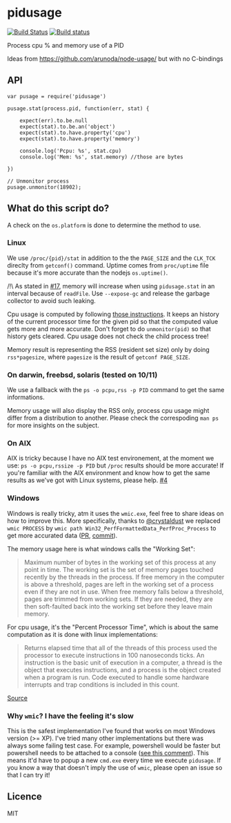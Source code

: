 pidusage
========

[![Build Status](https://travis-ci.org/soyuka/pidusage.svg?branch=master)](https://travis-ci.org/soyuka/pidusage)
[![Build status](https://ci.appveyor.com/api/projects/status/dqs82fp92pf2rey5)](https://ci.appveyor.com/project/soyuka/pidusage)

Process cpu % and memory use of a PID

Ideas from https://github.com/arunoda/node-usage/ but with no C-bindings

## API

```
var pusage = require('pidusage')

pusage.stat(process.pid, function(err, stat) {

	expect(err).to.be.null
	expect(stat).to.be.an('object')
	expect(stat).to.have.property('cpu')
	expect(stat).to.have.property('memory')

	console.log('Pcpu: %s', stat.cpu)
	console.log('Mem: %s', stat.memory) //those are bytes

})

// Unmonitor process
pusage.unmonitor(18902);
```

## What do this script do?

A check on the `os.platform` is done to determine the method to use.

### Linux
We use `/proc/{pid}/stat` in addition to the the `PAGE_SIZE` and the `CLK_TCK` direclty from `getconf()` command. Uptime comes from `proc/uptime` file because it's more accurate than the nodejs `os.uptime()`.

/!\ As stated in [#17](https://github.com/soyuka/pidusage/issues/17), memory will increase when using `pidusage.stat` in an interval because of `readFile`. Use `--expose-gc` and release the garbage collector to avoid such leaking. 

Cpu usage is computed by following [those instructions](http://stackoverflow.com/questions/16726779/how-do-i-get-the-total-cpu-usage-of-an-application-from-proc-pid-stat/16736599#16736599). It keeps an history of the current processor time for the given pid so that the computed value gets more and more accurate. Don't forget to do `unmonitor(pid)` so that history gets cleared.
Cpu usage does not check the child process tree!

Memory result is representing the RSS (resident set size) only by doing `rss*pagesize`, where `pagesize` is the result of `getconf PAGE_SIZE`.

### On darwin, freebsd, solaris (tested on 10/11)
We use a fallback with the `ps -o pcpu,rss -p PID` command to get the same informations. 

Memory usage will also display the RSS only, process cpu usage might differ from a distribution to another. Please check the correspoding `man ps` for more insights on the subject.

### On AIX
AIX is tricky because I have no AIX test environement, at the moment we use: `ps -o pcpu,rssize -p PID` but `/proc` results should be more accurate! If you're familiar with the AIX environment and know how to get the same results as we've got with Linux systems, please help.
[#4](https://github.com/soyuka/pidusage/issues/4)

### Windows
Windows is really tricky, atm it uses the `wmic.exe`, feel free to share ideas on how to improve this.
More specifically, thanks to [@crystaldust](https://github.com/crystaldust) we replaced `wmic PROCESS` by `wmic path Win32_PerfFormattedData_PerfProc_Process` to get more accurated data ([PR](https://github.com/soyuka/pidusage/pull/16), [commit](https://github.com/soyuka/pidusage/commit/2c8d47d2365590684e5998be33d9ce05af5ab8f3)).

The memory usage here is what windows calls the "Working Set":

> Maximum number of bytes in the working set of this process at any point in time. The working set is the set of memory pages touched recently by the threads in the process. If free memory in the computer is above a threshold, pages are left in the working set of a process even if they are not in use. When free memory falls below a threshold, pages are trimmed from working sets. If they are needed, they are then soft-faulted back into the working set before they leave main memory.

For cpu usage, it's the "Percent Processor Time", which is about the same computation as it is done with linux implementations:

> Returns elapsed time that all of the threads of this process used the processor to execute instructions in 100 nanoseconds ticks. An instruction is the basic unit of execution in a computer, a thread is the object that executes instructions, and a process is the object created when a program is run. Code executed to handle some hardware interrupts and trap conditions is included in this count.

[Source](https://msdn.microsoft.com/en-us/library/windows/desktop/aa394323(v=vs.85).aspx)

### Why `wmic`? I have the feeling it's slow

This is the safest implementation I've found that works on most Windows version (>= XP). I've tried many other implementations but there was always some failing test case. For example, powershell would be faster but powershell needs to be attached to a console ([see this comment](https://github.com/nodejs/node-v0.x-archive/issues/8795#issuecomment-68068553)). This means it'd have to popup a new `cmd.exe` every time we execute `pidusage`.
If you know a way that doesn't imply the use of `wmic`, please open an issue so that I can try it!

## Licence

MIT
